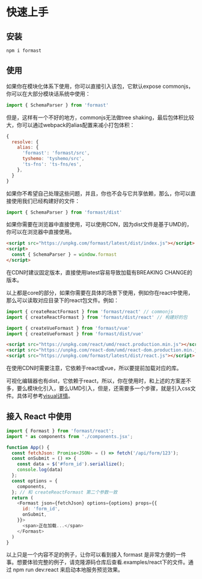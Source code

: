 # 快速上手

## 安装

```
npm i formast
```

## 使用

如果你在模块化体系下使用，你可以直接引入该包，它默认expose commonjs，你可以在大部分模块话系统中使用：

```js
import { SchemaParser } from 'formast'
```

但是，这样有一个不好的地方，commonjs无法做tree shaking，最后包体积比较大，你可以通过webpack的alias配置来减小打包体积：

```js
{
  resolve: {
    alias: {
      'formast': 'formast/src',
      tyshemo: 'tyshemo/src',
      'ts-fns': 'ts-fns/es',
    },
  }
}
```

如果你不希望自己处理这些问题，并且，你也不会与它共享依赖，那么，你可以直接使用我们已经构建好的文件：

```js
import { SchemaParser } from 'formast/dist'
```

如果你需要在浏览器中直接使用，可以使用CDN，因为dist文件是基于UMD的，你可以在浏览器中直接使用。

```html
<script src="https://unpkg.com/formast/latest/dist/index.js"></script>
<script>
  const { SchemaParser } = window.formast
</script>
```

在CDN时建议固定版本，直接使用latest容易导致加载有BREAKING CHANGE的版本。

以上都是core的部分，如果你需要在具体的场景下使用，例如你在react中使用，那么可以读取对应目录下的react包文件。例如：

```js
import { createReactFormast } from 'formast/react' // commonjs
import { createReactFormast } from 'formast/dist/react' // 构建好的包

import { createVueFormast } from 'formast/vue'
import { createVueFormast } from 'formast/dist/vue'
```

```html
<script src="https://unpkg.com/react/umd/react.production.min.js"></script>
<script src="https://unpkg.com/react-dom/umd/react-dom.production.min.js"></script>
<script src="https://unpkg.com/formast/latest/dist/react.js"></script>
```

在使用CDN时需要注意，它依赖于react或vue，所以要提前加载对应的库。

可视化编辑器也有dist，它依赖于react，所以，你在使用时，和上述的方案差不多，要么模块化引入，要么UMD引入，但是，还需要多一个步骤，就是引入css文件。具体可参考[visual详情](visual.md)。

## 接入 React 中使用

```js
import { Formast } from 'formast/react';
import * as components from './components.jsx';

function App() {
  const fetchJson: Promise<JSON> = () => fetch('/api/form/123');
  const onSubmit = () => {
    const data = $('#form_id').seriallize();
    console.log(data)
  };
  const options = {
    components,
  }; // 和 createReactFormast 第二个参数一致
  return (
    <Formast json={fetchJson} options={options} props={{
      id: 'form_id',
      onSubmit,
    }}>
      <span>正在加载...</span>
    </Formast>
  )
}
```

以上只是一个内容不足的例子，让你可以看到接入 formast 是非常方便的一件事。想要体验完整的例子，请克隆源码仓库后查看.examples/react下的文件。通过 npm run dev:react 来启动本地服务预览效果。
